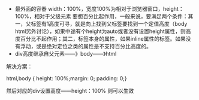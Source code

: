 - 最外面的容器 width：100%，宽度100%为相对于浏览器窗口，height：100%，相对于父级元素
要想百分比起作用，一般来说，要满足两个条件：其一，父标签有1高度可寻，就是向上找到父标签要找到一个定值高度（body html另外讨论），如果中途有个height为auto或者没有设置height属性，则高度百分比不起作用；其二，标签本身的属性，如果inline属性的标签。如果没有浮动，或是绝对定位之类的属性是不支持百分比高度的。
- div高度继承自父元素——》body——》html

 

解决方案：

html,body { height: 100%;margin: 0; padding: 0;}

然后对应的div设置高度——height：100% 则可以生效
